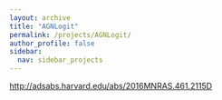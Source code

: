 ```yaml
---
layout: archive
title: "AGNLogit"
permalink: /projects/AGNLogit/
author_profile: false
sidebar:
  nav: sidebar_projects
---
```


http://adsabs.harvard.edu/abs/2016MNRAS.461.2115D
